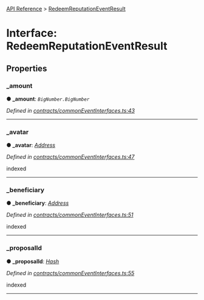 [API Reference](../README.md) > [RedeemReputationEventResult](../interfaces/RedeemReputationEventResult.md)



# Interface: RedeemReputationEventResult


## Properties
<a id="_amount"></a>

###  _amount

**●  _amount**:  *`BigNumber.BigNumber`* 

*Defined in [contracts/commonEventInterfaces.ts:43](https://github.com/daostack/arc.js/blob/61e5f90/lib/contracts/commonEventInterfaces.ts#L43)*





___

<a id="_avatar"></a>

###  _avatar

**●  _avatar**:  *[Address](../#Address)* 

*Defined in [contracts/commonEventInterfaces.ts:47](https://github.com/daostack/arc.js/blob/61e5f90/lib/contracts/commonEventInterfaces.ts#L47)*



indexed




___

<a id="_beneficiary"></a>

###  _beneficiary

**●  _beneficiary**:  *[Address](../#Address)* 

*Defined in [contracts/commonEventInterfaces.ts:51](https://github.com/daostack/arc.js/blob/61e5f90/lib/contracts/commonEventInterfaces.ts#L51)*



indexed




___

<a id="_proposalId"></a>

###  _proposalId

**●  _proposalId**:  *[Hash](../#Hash)* 

*Defined in [contracts/commonEventInterfaces.ts:55](https://github.com/daostack/arc.js/blob/61e5f90/lib/contracts/commonEventInterfaces.ts#L55)*



indexed




___


